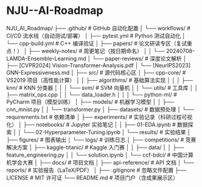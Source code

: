 # NJU--AI-Roadmap
NJU_AI_Roadmap/
├── .github/                  # GitHub 自动化配置
│   └── workflows/            # CI/CD 流水线（自动测试/部署）
│       ├── pytest.yml        # Python 测试自动化
│       └── cpp-build.yml     # C++ 编译验证
│
├── papers/                   # 论文研读专区（复试重点！）
│   ├── weekly-notes/         # 周更笔记（按日期命名）
│   │   └── 20240708-LAMDA-Ensemble-Learning.md
│   └── paper-reviews/        # 深度论文解析
│       ├── [CVPR2024] Vision-Transformer-Analysis.pdf
│       └── [NeurIPS2023] GNN-Expressiveness.md
│
├── src/                      # 源代码核心区
│   ├── cpp-core/             # VS2019 项目（高性能计算）
│   │   ├── algorithms/       # 基础算法实现
│   │   │   ├── knn/          # KNN 分类器
│   │   │   └── svm/          # SVM 向量机
│   │   └── utils/            # 工具库
│   │       ├── matrix_ops.cpp
│   │       └── data_loader.h
│   │
│   └── python-ml/            # PyCharm 项目（模型训练）
│       ├── models/           # 机器学习模型
│       │   ├── cnn_mnist.py
│       │   └── transformer.py
│       ├── datasets/         # 数据预处理
│       └── requirements.txt  # 依赖清单
│
├── experiments/              # 实验记录（科研过程可视化）
│   ├── notebooks/            # Jupyter 实验笔记
│   │   ├── 01-EDA.ipynb      # 数据探索
│   │   └── 02-Hyperparameter-Tuning.ipynb
│   └── results/              # 实验结果
│       ├── figures/          # 图表输出
│       └── logs/             # 训练日志
│
├── competitions/             # 竞赛解决方案
│   ├── kaggle-titanic/       # Kaggle 入门赛
│   │   ├── data/
│   │   ├── feature_engineering.py
│   │   └── solution.ipynb
│   └── ccf-bdci/             # 中国计算机学会大赛
│
├── docs/                     # 项目文档
│   ├── api-reference/        # API 文档
│   └── reports/              # 实验报告（LaTeX/PDF）
│
├── .gitignore                # 忽略文件配置
├── LICENSE                   # MIT 许可证
└── README.md                 # 项目门户（含成果展示区）
